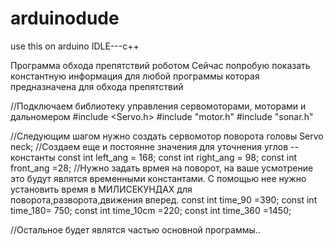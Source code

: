 # arduinodude
use this on arduino IDLE---c++

Программа обхода препятствий роботом
Сейчас попробую показать константную информация для любой программы которая предназначена для обхода препятствий

//Подключаем библиотеку управления сервомоторами, моторами и дальномером
#include <Servo.h>
#include "motor.h"
#include "sonar.h"

//Следующим шагом нужно создать сервомотор поворота головы 
Servo neck;
//Создаем еще и постоянне значения для уточнения углов --константы
const int left_ang = 168;
const int right_ang = 98;
const int front_ang =28;
//Нужно задать врмея на поворот, на ваше усмотрение это будут являтся временными константами. С помощью нее нужно установить время в МИЛИСЕКУНДАХ для поворота,разворота,движения вперед.
const int time_90 =390;
const int time_180= 750;
const int time_10cm =220;
const int time_360 =1450;

//Остальное будет являтся частью основной программы..
